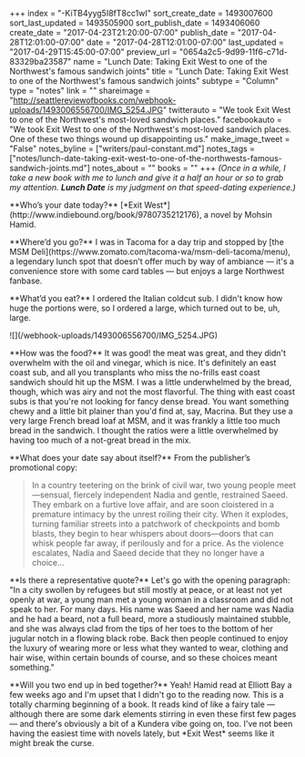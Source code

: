 +++
index = "-KiTB4yyg5I8fT8cc1wI"
sort_create_date = 1493007600
sort_last_updated = 1493505900
sort_publish_date = 1493406060
create_date = "2017-04-23T21:20:00-07:00"
publish_date = "2017-04-28T12:01:00-07:00"
date = "2017-04-28T12:01:00-07:00"
last_updated = "2017-04-29T15:45:00-07:00"
preview_url = "0654a2c5-9d99-11f6-c71d-83329ba23587"
name = "Lunch Date: Taking Exit West to one of the Northwest's famous sandwich joints"
title = "Lunch Date: Taking Exit West to one of the Northwest's famous sandwich joints"
subtype = "Column"
type = "notes"
link = ""
shareimage = "http://seattlereviewofbooks.com/webhook-uploads/1493006556700/IMG_5254.JPG"
twitterauto = "We took Exit West to one of the Northwest's most-loved sandwich places."
facebookauto = "We took Exit West to one of the Northwest's most-loved sandwich places. One of these two things wound up disappointing us."
make_image_tweet = "False"
notes_byline = ["writers/paul-constant.md"]
notes_tags = ["notes/lunch-date-taking-exit-west-to-one-of-the-northwests-famous-sandwich-joints.md"]
notes_about = ""
books = ""
+++
*(Once in a while, I take a new book with me to lunch and give it a half an hour or so to grab my attention. **Lunch Date** is my judgment on that speed-dating experience.)*

<p class="noindent">**Who’s your date today?** [*Exit West*](http://www.indiebound.org/book/9780735212176), a novel by Mohsin Hamid.</p>

<p class="noindent">**Where’d you go?** I was in Tacoma for a day trip and stopped by [the MSM Deli](https://www.zomato.com/tacoma-wa/msm-deli-tacoma/menu), a legendary lunch spot that doesn't offer much by way of ambiance — it's a convenience store with some card tables — but enjoys a large Northwest fanbase.</p>

<p class="noindent">**What’d you eat?** I ordered the Italian coldcut sub. I didn't know how huge the portions were, so I ordered a large, which turned out to be, uh, large.</p>

<p class="image">![](/webhook-uploads/1493006556700/IMG_5254.JPG)</p>

<p class="noindent">**How was the food?** It was good! the meat was great, and they didn't overwhelm with the oil and vinegar, which is nice. It's definitely an east coast sub, and all you transplants who miss the no-frills east coast sandwich should hit up the MSM. I was a little underwhelmed by the bread, though, which was airy and not the most flavorful. The thing with east coast subs is that you're not looking for fancy dense bread. You want something chewy and a little bit plainer than you'd find at, say, Macrina. But they use a very large French bread loaf at MSM, and it was frankly a little too much bread in the sandwich. I thought the ratios were a little overwhelmed by having too much of a not-great bread in the mix. </p>

<p class="noindent">**What does your date say about itself?** From the publisher’s promotional copy:</p>

<blockquote>In a country teetering on the brink of civil war, two young people meet—sensual, fiercely independent Nadia and gentle, restrained Saeed. They embark on a furtive love affair, and are soon cloistered in a premature intimacy by the unrest roiling their city. When it explodes, turning familiar streets into a patchwork of checkpoints and bomb blasts, they begin to hear whispers about doors—doors that can whisk people far away, if perilously and for a price. As the violence escalates, Nadia and Saeed decide that they no longer have a choice...</blockquote>

<p class="noindent">**Is there a representative quote?** Let's go with the opening paragraph: "In a city swollen by refugees but still mostly at peace, or at least not yet openly at war, a young man met a young woman in a classroom and did not speak to her. For many days. His name was Saeed and her name was Nadia and he had a beard, not a full beard, more a studiously maintained stubble, and she was always clad from the tips of her toes to the bottom of her jugular notch in a flowing black robe. Back then people continued to enjoy the luxury of wearing more or less what they wanted to wear, clothing and hair wise, within certain bounds of course, and so these choices meant something."</p>

<p class="noindent">**Will you two end up in bed together?** Yeah! Hamid read at Elliott Bay a few weeks ago and I'm upset that I didn't go to the reading now. This is a totally charming beginning of a book. It reads kind of like a fairy tale — although there are some dark elements stirring in even these first few pages — and there's obviously a bit of a Kundera vibe going on, too. I've not been having the easiest time with novels lately, but *Exit West* seems like it might break the curse.</p>